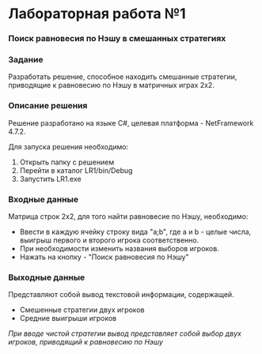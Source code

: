 # Лабораторная работа №1
### Поиск равновесия по Нэшу в смешанных стратегиях
### Задание
Разработать решение, способное находить смешанные стратегии, приводящие к 
равновесию по Нэшу в матричных играх 2х2.
### Описание решения
Решение разработано на языке C#, целевая платформа - NetFramework 4.7.2.

Для запуска решения необходимо:
1. Открыть папку с решением 
2. Перейти в каталог LR1/bin/Debug
3. Запустить LR1.exe
### Входные данные 
Матрица строк 2х2, для того найти равновесие по Нэшу, необходимо:

- Ввести в каждую ячейку строку вида "a;b", где a и b - целые числа, выигрыш первого и второго игрока соответственно.
- При необходимости изменить названия выборов игроков.
- Нажать на кнопку - "Поиск равновесия по Нэшу"
### Выходные данные 
Представляют собой вывод текстовой информации, содержащей. 

- Смешенные стратегии двух игроков 
- Средние выигрыши игроков

_При вводе чистой стратегии вывод представляет собой выбор двух игроков, приводящий к равновесию по Нэшу_
